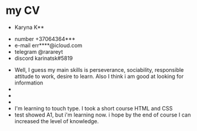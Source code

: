 # my CV
* Karyna K**
- number +37064364***
- e-mail err****@icloud.com
- telegram @rarareyt
- discord karinatsk#5819
* Well, I guess my main skills is perseverance,  sociability, responsible attitude to work, desire to learn. Also I think i am good at looking for information 
* 
* 
* 
* I'm learning to touch type. I took a short course HTML and CSS
* test showed A1, but i'm learning now. i hope by the end of course I can increased the level of knowledge.
